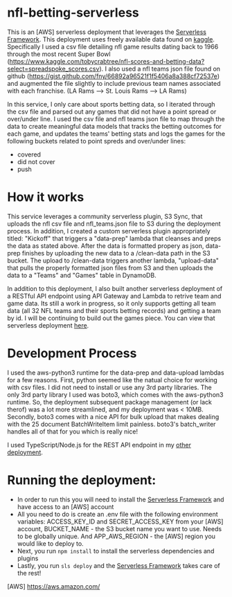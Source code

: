 # nfl-betting-serverless

This is an [AWS] serverless deployment that leverages the [Serverless Framework].
This deployment uses freely available data found on [kaggle]. Specifically I used a csv file
detailing nfl game results dating back to 1966 through the most recent Super Bowl (https://www.kaggle.com/tobycrabtree/nfl-scores-and-betting-data?select=spreadspoke_scores.csv). I also used a nfl teams json file found on github (https://gist.github.com/fny/66892a96521f1f5406a8a388cf72537e) and augmented the file slightly to include previous team names associated with each franchise. (LA Rams --> St. Louis Rams --> LA Rams)

In this service, I only care about sports betting data, so I iterated through the csv file and parsed out any games that did not have a point spread or over/under line. I used the csv file and nfl teams json file to map through the data to create meaningful data models that tracks the betting outcomes for each game, and updates the teams' betting stats and logs the games for the following buckets related to point spreds and over/under lines:

  - covered
  - did not cover
  - push
 

# How it works

This service leverages a community serverless plugin, S3 Sync, that uploads the nfl csv file and nfl_teams.json file to S3 during the deployment process. In addition, I created a custom serverless plugin appropriately titled: "Kickoff" that triggers a "data-prep" lambda that cleanses and preps the data as stated above. After the data is formatted propery as json, data-prep finishes by uploading the new data to a /clean-data path in the S3 bucket. The upload to /clean-data triggers another lambda, "upload-data" that pulls the properly formatted json files from S3 and then uploads the data to a "Teams" and "Games" table in DynamoDB. 

In addition to this deployment, I also built another serverless deployment of a RESTful API endpoint using API Gateway and Lambda to retrive team and game data. Its still a work in progress, so it only supports getting all team data (all 32 NFL teams and their sports betting records) and getting a team by id. I will be continuing to build out the games piece. You can view that serverless deployment [here](https://github.com/erictenenbaum/nfl-betting-serverless-api-endpoint).


# Development Process

I used the aws-python3 runtime for the data-prep and data-upload lambdas for a few reasons. First, python seemed like the natual choice for working with csv files. I did not need to install or use any 3rd party libraries. The only 3rd party library I used was boto3, which comes with the aws-python3 runtime. So, the deployment subsequent package management (or lack therof) was a lot more streamlined, and my deployment was < 10MB. Secondly, boto3 comes with a nice API for bulk upload that makes dealing with the 25 document BatchWriteItem limit painless. boto3's batch_writer handles all of that for you which is really nice!

I used TypeScript/Node.js for the REST API endpoint in my [other deployment](https://github.com/erictenenbaum/nfl-betting-serverless-api-endpoint). 

# Running the deployment:

  - In order to run this you will need to install the [Serverless Framework] and have access to an [AWS] account
  - All you need to do is create an .env file with the following environment variables: ACCESS_KEY_ID and SECRET_ACCESS_KEY from your [AWS] account, BUCKET_NAME - the S3 bucket name you want to use. Needs to be globally unique. And APP_AWS_REGION - the [AWS] region you would like to deploy to.
  - Next, you run `npm install` to install the serverless dependencies and plugins
  - Lastly, you run `sls deploy` and the [Serverless Framework] takes care of the rest!



[//]: # (These are reference links used in the body of this note and get stripped out when the markdown processor does its job. There is no need to format nicely because it shouldn't be seen. Thanks SO - http://stackoverflow.com/questions/4823468/store-comments-in-markdown-syntax)

   [kaggle]: <https://www.kaggle.com/>
   [Serverless Framework]: <https://www.serverless.com/>
   [AWS] <https://aws.amazon.com/>